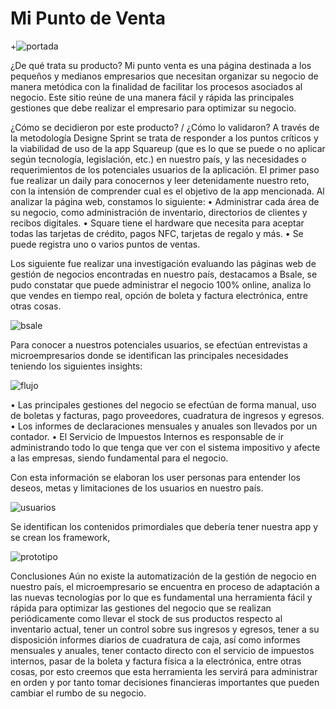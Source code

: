 # Mi Punto de Venta

+![portada](https://user-images.githubusercontent.com/32302490/37977867-0e767340-31bb-11e8-867f-1cb3fa36a464.png)

¿De qué trata su producto?
Mi punto venta es una página destinada a los pequeños y medianos empresarios que necesitan organizar su negocio de manera metódica con la finalidad de facilitar los procesos asociados al negocio. Este sitio reúne de una manera fácil y rápida las principales gestiones que debe realizar el empresario para optimizar su negocio.

¿Cómo se decidieron por este producto? / ¿Cómo lo validaron?
A través de la metodología Designe Sprint se trata de responder a los puntos críticos y la viabilidad de uso de la app Squareup (que es lo que se puede o no aplicar según tecnología, legislación, etc.) en nuestro país, y las necesidades o requerimientos de los potenciales usuarios de la aplicación. 
El primer paso fue realizar un daily para conocernos y leer detenidamente nuestro reto, con la intensión de comprender cual es el objetivo de la app mencionada.  Al analizar la página web, constamos lo siguiente:
•	Administrar cada área de su negocio, como administración de inventario, directorios de clientes y recibos digitales.
•	Square tiene el hardware que necesita para aceptar todas las tarjetas de crédito, pagos NFC, tarjetas de regalo y más.
•	Se puede registra uno o varios puntos de ventas.

Los siguiente fue realizar una investigación evaluando las páginas web de gestión de negocios encontradas en nuestro país, destacamos a Bsale, se pudo constatar que puede administrar el negocio 100% online, analiza lo que vendes en tiempo real, opción de boleta y factura electrónica, entre otras cosas.

![bsale](https://user-images.githubusercontent.com/32302490/37975637-23751238-31b6-11e8-9ff5-12121263d5af.png)
 
Para conocer a nuestros potenciales usuarios, se efectúan entrevistas a microempresarios donde se identifican las principales necesidades teniendo los siguientes insights:

![flujo](https://user-images.githubusercontent.com/32302490/37976024-ec047dc4-31b6-11e8-9129-24197286af6a.png)

•	Las principales gestiones del negocio se efectúan de forma manual, uso de boletas y facturas, pago proveedores, cuadratura de ingresos y egresos.
•	Los informes de declaraciones mensuales y anuales son llevados por un contador.
•	El Servicio de Impuestos Internos es responsable de ir administrando todo lo que tenga que ver con el sistema impositivo y afecte a las empresas, siendo fundamental para el negocio.

Con esta información se elaboran los user personas para entender los deseos, metas y limitaciones de los usuarios en nuestro país.

 ![usuarios](https://user-images.githubusercontent.com/32302490/37976038-f2344f76-31b6-11e8-9e67-6dbe7e37b3f0.png)
 
Se identifican los contenidos primordiales que debería tener nuestra app y se crean los framework, 

![prototipo](https://user-images.githubusercontent.com/32302490/37976058-fbb1ea7c-31b6-11e8-86da-e1fe2dbac5ec.png)

 
Conclusiones
Aún no existe la automatización de la gestión de negocio en nuestro país, el microempresario se encuentra en proceso de adaptación a las nuevas tecnologías por lo que es fundamental una herramienta fácil y rápida para optimizar las gestiones del negocio que se realizan periódicamente como llevar el stock de sus productos respecto al inventario actual, tener un control sobre sus ingresos y egresos, tener a su disposición informes diarios de cuadratura de caja, así como informes mensuales y anuales, tener contacto directo con el servicio de impuestos internos, pasar de la boleta y factura física a la electrónica, entre otras cosas, por esto creemos que esta herramienta les servirá para administrar en orden y por tanto tomar decisiones financieras importantes que pueden cambiar el rumbo de su negocio.





